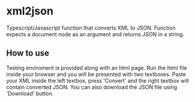 # xml2json
Typescript/Javascript function that converts XML to JSON. Function expects a document node as an argument and returns JSON in a string.

## How to use
Testing enviroment is provided along with an html page. Run the html file inside your browser and you will be presented with two
textboxes. Paste your XML inside the left textbox, press 'Convert' and the right textbox will contain converted JSON. You can also
download the JSON file using 'Download' button.
